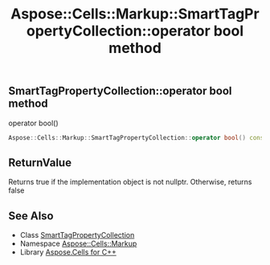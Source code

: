 ﻿---
title: Aspose::Cells::Markup::SmartTagPropertyCollection::operator bool method
linktitle: operator bool
second_title: Aspose.Cells for C++ API Reference
description: 'Aspose::Cells::Markup::SmartTagPropertyCollection::operator bool method. operator bool() in C++.'
type: docs
weight: 400
url: /cpp/aspose.cells.markup/smarttagpropertycollection/operator_bool/
---
## SmartTagPropertyCollection::operator bool method


operator bool()

```cpp
Aspose::Cells::Markup::SmartTagPropertyCollection::operator bool() const
```


## ReturnValue

Returns true if the implementation object is not nullptr. Otherwise, returns false

## See Also

* Class [SmartTagPropertyCollection](../)
* Namespace [Aspose::Cells::Markup](../../)
* Library [Aspose.Cells for C++](../../../)
